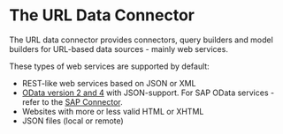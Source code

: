 # The URL Data Connector

The URL data connector provides connectors, query builders and model builders for URL-based data sources - mainly web services.

These types of web services are supported by default:

- REST-like web services based on JSON or XML
- [OData version 2 and 4](OData/index.md) with JSON-support. For SAP OData services - refer to the [SAP Connector](https://github.com/ExFace/SapConnector/blob/master/Docs/Connecting_via_oData/index.md).
- Websites with more or less valid HTML or XHTML
- JSON files (local or remote)